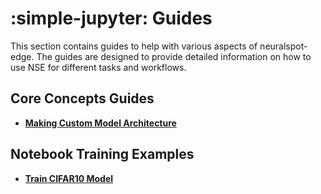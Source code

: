 # :simple-jupyter: Guides

This section contains guides to help with various aspects of neuralspot-edge. The guides are designed to provide detailed information on how to use NSE for different tasks and workflows.

## <span class="sk-h2-span">Core Concepts Guides</span>

- [**Making Custom Model Architecture**](./custom-model-architecture.ipynb)


## <span class="sk-h2-span">Notebook Training Examples</span>

- [**Train CIFAR10 Model**](./train-cifar-model.ipynb)
